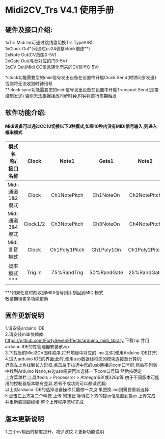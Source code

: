 # Midi2CV_Trs V4.1 使用手册

## 硬件及接口介绍:  

1xTrs Midi In(可通过跳线盘切换Trs TypeA/B)  
1xClock Out*(可通过cc24调整clock倍速**)  
2xNote Out(CV范围0-5V)  
2xGate Out(与音对应的门0-5V)  
3xCV Out(Midi CC信息转化而来的CV信号0-5V)  

*clock功能需要您的midi信号发出设备在设置中开启Clock Send(时钟同步发送)  否则将无法收到时钟讯号  
**clock sync功能需要您的midi信号发出设备在设置中开启Transport Send(走带控制发送) 否则无法根据播放同步时钟,时钟将自行周期触发  

## 软件功能介绍:   
#### Midi设备可以通过CC10切换以下3种模式,如果10秒内没有MIDI信号输入,则进入概率模式  
|模式名称/接口名称|Clock|Note1|Gate1|Note2|Gate2|CV1|CV2|CV3|
|:-------------:|:-------:|:-------:|:-------:|:-------:|:-------:|:-------:|:-------:|:-------:|
|Midi:通道1&2模式|Clock|Ch1NotePitch|Ch1NoteOn|Ch2NotePitch|Ch2NoteOn|Vel1|Vel2|Mod|
|Midi:通道3&4模式|Clock1/2|Ch3NotePitch|Ch3NoteOn|Ch4NotePitch|Ch4NoteOn|Vel1|Vel2|Mod|
|Midi:复音模式|Clock|Ch1Poly1Pitch|Ch1Poly1On|Ch1Poly2Pitch|Ch1Poly2On|Vel1|Vel2|Mod|   
|概率模式***|Trig In|75%RandTrig|50%RandGate|25%RandGate|GateRandLength|RandVoltage|RandVoltageInv|RandVoltage1/2|

***如果任意时刻收到MIDI信号则即刻回到MIDI模式  
敬请期待更多功能更新

## 固件更新说明  
1.请安装arduino IDE  
2.请安装midi依赖库: https://github.com/FortySevenEffects/arduino_midi_library 下载zip 并用arduino IDE的库管理器安装该zip  
3.下载当前Midi2CV固件程序,打开项目中对应的.ino 文件(使用Arduino IDE打开)  
4.进入arduino IDE的界面;此时,使用usb数据线将您的模块连接至计算机:  
界面左上角找到长方形框,点击后下拉选中您的usb连接的com口号码,然后在列表中找到Arduino Nano,右边usb需要再次选择一下com口号码 然后按确定  
上方菜单栏:工具/tools > Processror > Atmega168(或328p等 由于不同版本可能用的控制器版本略有差异,若有不成功则可以都试试看)  
以上对arduino IDE的选择设备操作只需做一次,如果更换.ino则需要重新选择  
5.点击左上方第二个叫做 上传 的按钮 等待右下方的提示信息直到提示 上传完成 并重新装回跳线帽 整个上传程序流程完成  


## 版本更新说明
1.三个cv输出的精度提升，减少波纹
2.更新功能说明

